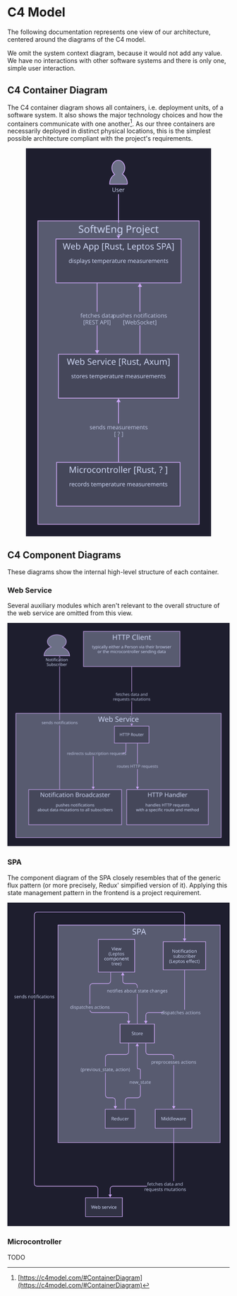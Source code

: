 # C4 Model

<!-- https://c4model.com/ -->

The following documentation represents one view of our architecture, centered around the diagrams of the C4 model.

We omit the system context diagram, because it would not add any value.
We have no interactions with other software systems and there is only one, simple user interaction.

## C4 Container Diagram

The C4 container diagram shows all containers, i.e. deployment units, of a software system.
It also shows the major technology choices and how the containers communicate with one another[^1].
As our three containers are necessarily deployed in distinct physical locations, this is the simplest possible architecture compliant with the project's requirements.

<div style="display: flex; flex-direction: row">
    <div style="flex-grow: 1" ></div>
    <img
        alt="C4 container"
        src="./assets/gen/c4_container.svg"
        style="max-width: 30em"
    />
    <div style="flex-grow: 1" ></div>
</div>

## C4 Component Diagrams

These diagrams show the internal high-level structure of each container.

### Web Service

Several auxiliary modules which aren't relevant to the overall structure of the web service are omitted from this view.

![C4 component web service](./assets/gen/c4_component_web_service.svg)

### SPA

The component diagram of the SPA closely resembles that of the generic flux pattern (or more precisely, Redux' simpified version of it).
Applying this state management pattern in the frontend is a project requirement.

![C4 component SPA](./assets/gen/c4_component_spa.svg)

### Microcontroller

TODO

[^1]: [https://c4model.com/#ContainerDiagram](https://c4model.com/#ContainerDiagram)
